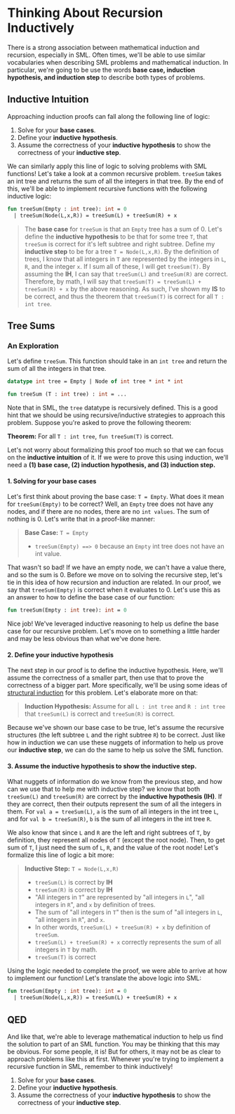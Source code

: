 # Thinking About Recursion Inductively

There is a strong association between mathematical induction and recursion, especially in SML. Often times, we'll be able to use similar vocabularies when describing SML problems and mathematical induction. In particular, we're going to be use the words **base case, induction hypothesis, and induction step** to describe both types of problems.

## Inductive Intuition

Approaching induction proofs can fall along the following line of logic:

1. Solve for your **base cases**.
2. Define your **inductive hypothesis**.
3. Assume the correctness of your **inductive hypothesis** to show the correctness of your **inductive step**.

We can similarly apply this line of logic to solving problems with SML functions! Let's take a look at a common recursive problem. `treeSum` takes an int tree and returns the sum of all the integers in that tree. By the end of this, we'll be able to implement recursive functions with the following inductive logic:

```sml
fun treeSum(Empty : int tree): int = 0
  | treeSum(Node(L,x,R)) = treeSum(L) + treeSum(R) + x
```

> The **base case** for `treeSum` is that an `Empty` tree has a sum of 0. Let's define the **inductive hypothesis** to be that for some tree `T`, that `treeSum` is correct for it's left subtree and right subtree. Define my **inductive step** to be for a tree `T = Node(L,x,R)`. By the definition of trees, I know that all integers in `T` are represented by the integers in `L`, `R`, and the integer `x`. If I sum all of these, I will get `treeSum(T)`. By assuming the **IH**, I can say that `treeSum(L)` and `treeSum(R)` are correct. Therefore, by math, I will say that `treeSum(T) = treeSum(L) + treeSum(R) + x` by the above reasoning. As such, I've shown my **IS** to be correct, and thus the theorem that `treeSum(T)` is correct for all `T : int tree`.

## Tree Sums

### An Exploration

Let's define `treeSum`. This function should take in an `int tree` and return the sum of all the integers in that tree.

```sml
datatype int tree = Empty | Node of int tree * int * int

fun treeSum (T : int tree) : int = ...
```

Note that in SML, the `tree` datatype is recursively defined. This is a good hint that we should be using recursive/inductive strategies to approach this problem. Suppose you're asked to prove the following theorem:

**Theorem:** For all `T : int tree`, `fun treeSum(T)` is correct.

Let's not worry about formalizing this proof too much so that we can focus on the **inductive intuition** of it. If we were to prove this using induction, we'll need a **(1) base case, (2) induction hypothesis, and (3) induction step.**

#### 1. Solving for your base cases

Let's first think about proving the base case: `T = Empty`. What does it mean for `treeSum(Empty)` to be correct? Well, an `Empty` tree does not have any nodes, and if there are no nodes, there are no `int values`. The sum of nothing is 0. Let's write that in a proof-like manner:

> **Base Case:** `T = Empty`
>
> - `treeSum(Empty) ==> 0` because an `Empty` int tree does not have an int value.

That wasn't so bad! If we have an empty node, we can't have a value there, and so the sum is 0. Before we move on to solving the recursive step, let's tie in this idea of how recursion and induction are related. In our proof, we say that `treeSum(Empty)` is correct when it evaluates to 0. Let's use this as an answer to how to define the base case of our function:

```sml
fun treeSum(Empty : int tree): int = 0
```

Nice job! We've leveraged inductive reasoning to help us define the base case for our recursive problem. Let's move on to something a little harder and may be less obvious than what we've done here.

#### 2. Define your inductive hypothesis

The next step in our proof is to define the inductive hypothesis. Here, we'll assume the correctness of a smaller part, then use that to prove the correctness of a bigger part. More specifically, we'll be using some ideas of [structural induction](https://smlhelp.github.io/#todolinktostructuralinductionsection) for this problem. Let's elaborate more on that:

> **Induction Hypothesis:** Assume for all `L : int tree` and `R : int tree` that `treeSum(L)` is correct and `treeSum(R)` is correct.

Because we've shown our base case to be true, let's assume the recursive structures (the left subtree `L` and the right subtree `R`) to be correct. Just like how in induction we can use these nuggets of information to help us prove our **inductive step**, we can do the same to help us solve the SML function.

#### 3. Assume the inductive hypothesis to show the inductive step.

What nuggets of information do we know from the previous step, and how can we use that to help me with inductive step? we know that both `treeSum(L)` and `treeSum(R)` are correct by the **inductive hypothesis (IH)**. If they are correct, then their outputs represent the sum of all the integers in them. For `val a = treeSum(L)`, `a` is the sum of all integers in the int tree `L`, and for `val b = treeSum(R)`, `b` is the sum of all integers in the int tree `R`.

We also know that since `L` and `R` are the left and right subtrees of `T`, by definition, they represent all nodes of `T` (except the root node). Then, to get sum of `T`, I just need the sum of `L`, `R`, and the value of the root node! Let's formalize this line of logic a bit more:

> **Inductive Step:** `T = Node(L,x,R)`
>
> - `treeSum(L)` is correct by **IH**
> - `treeSum(R)` is correct by **IH**
> - "All integers in `T`" are represented by "all integers in `L`", "all integers in `R`", and `x` by definition of trees.
> - The sum of "all integers in `T`" then is the sum of "all integers in `L`, "all integers in `R`", and `x`.
> - In other words, `treeSum(L) + treeSum(R) + x` by definition of `treeSum`.
> - `treeSum(L) + treeSum(R) + x` correctly represents the sum of all integers in `T` by math.
> - `treeSum(T)` is correct

Using the logic needed to complete the proof, we were able to arrive at how to implement our function! Let's translate the above logic into SML:

```sml
fun treeSum(Empty : int tree): int = 0
  | treeSum(Node(L,x,R)) = treeSum(L) + treeSum(R) + x
```

## QED

And like that, we're able to leverage mathematical induction to help us find the solution to part of an SML function. You may be thinking that this may be obvious. For some people, it is! But for others, it may not be as clear to approach problems like this at first. Whenever you're trying to implement a recursive function in SML, remember to think inductively!

1. Solve for your **base cases**.
2. Define your **inductive hypothesis**.
3. Assume the correctness of your **inductive hypothesis** to show the correctness of your **inductive step**.
